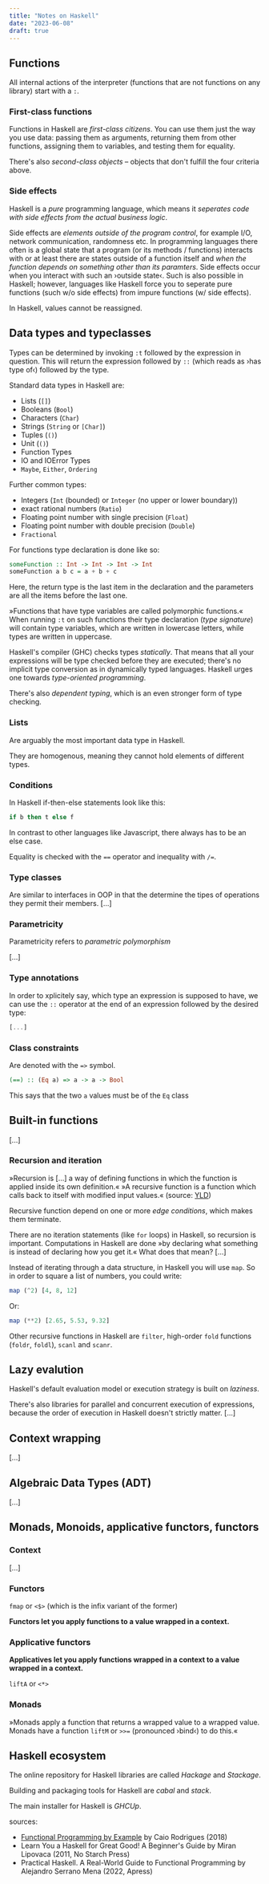 ```yaml
---
title: "Notes on Haskell"
date: "2023-06-08"
draft: true
---
```


## Functions

All internal actions of the interpreter (functions that are not functions on any library) start with a `:`.

### First-class functions

Functions in Haskell are *first-class citizens*. You can use them just the way you use data: passing them as arguments, returning them from other functions, assigning them to variables, and testing them for equality.

There's also *second-class objects* – objects that don't fulfill the four criteria above.

### Side effects

Haskell is a *pure* programming language, which means it *seperates code with side effects from the actual business logic*. 

Side effects are *elements outside of the program control*, for example I/O, network communication, randomness etc. In programming languages there often is a global state that a program (or its methods / functions) interacts with or at least there are states outside of a function itself and *when the function depends on something other than its paramters*. Side effects occur when you interact with such an ›outside state‹. Such is also possible in Haskell; however, languages like Haskell force you to seperate pure functions (such w/o side effects) from impure functions (w/ side effects).

In Haskell, values cannot be reassigned.

## Data types and typeclasses

Types can be determined by invoking `:t` followed by the expression in question. This will return the expression followed by `::` (which reads as ›has type of‹) followed by the type.

Standard data types in Haskell are:
-  Lists (`[]`)
-  Booleans (`Bool`)
-  Characters (`Char`)
-  Strings (`String` or `[Char]`)
-  Tuples (`()`)
-  Unit (`()`)
-  Function Types
-  IO and IOError Types
-  `Maybe`, `Either`, `Ordering`

Further common types:
- Integers (`Int` (bounded) or `Integer` (no upper or lower boundary))
- exact rational numbers (`Ratio`)
- Floating point number with single precision (`Float`)
- Floating point number with double precision (`Double`)
- `Fractional`

For functions type declaration is done like so:
```haskell
someFunction :: Int -> Int -> Int -> Int
someFunction a b c = a + b + c
```
Here, the return type is the last item in the declaration and the parameters are all the items before the last one.

»Functions that have type variables are called polymorphic functions.« When running `:t` on such functions their type declaration (*type signature*) will contain type variables, which are written in lowercase letters, while types are written in uppercase.

Haskell's compiler (GHC) checks types *statically*. That means that all your expressions will be type checked before they are executed; there's no implicit type conversion as in dynamically typed languages. Haskell urges one towards *type-oriented programming*.

There's also *dependent typing*, which is an even stronger form of type checking.

### Lists 

Are arguably the most important data type in Haskell.

They are homogenous, meaning they cannot hold elements of different types.

### Conditions

In Haskell if-then-else statements look like this:
```haskell
if b then t else f 
``` 

In contrast to other languages like Javascript, there always has to be an else case.

Equality is checked with the `==` operator and inequality with `/=`.

### Type classes

Are similar to interfaces in OOP in that the determine the tipes of operations they permit their members.
[...]

### Parametricity

Parametricity refers to *parametric polymorphism*

[...] 

### Type annotations

In order to xplicitely say, which type an expression is supposed to have, we can use the `::` operator at the end of an expression followed by the desired type:

```haskell
[...]
```

### Class constraints

Are denoted with the `=>` symbol. 

```haskell
(==) :: (Eq a) => a -> a -> Bool
```

This says that the two `a` values must be of the `Eq` class

## Built-in functions

[...]

### Recursion and iteration

»Recursion is [...] a way of defining functions in which the function is applied inside its own definition.«
»A recursive function is a function which calls back to itself with modified input values.« (source: [YLD](https://www.yld.io/blog/the-not-so-scary-guide-to-functional-programming/))

Recursive function depend on one or more *edge conditions*, which makes them terminate.

There are no iteration statements (like `for` loops) in Haskell, so recursion is important. Computations in Haskell are done »by declaring what something is instead of declaring how you get it.« What does that mean? [...]

Instead of iterating through a data structure, in Haskell you will use `map`. So in order to square a list of numbers, you could write:
```haskell
map (^2) [4, 8, 12]
``` 
Or:
```haskell
map (**2) [2.65, 5.53, 9.32]
``` 

Other recursive functions in Haskell are `filter`, high-order `fold` functions (`foldr`, `foldl`), `scanl` and `scanr`.

## Lazy evalution

Haskell's default evaluation model or execution strategy is built on *laziness*.

There's also libraries for parallel and concurrent execution of expressions, because the order of execution in Haskell doesn't strictly matter.
[...]

## Context wrapping

[...]

## Algebraic Data Types (ADT)

[...]

## Monads, Monoids, applicative functors, functors

### Context

[...]

### Functors

`fmap` or `<$>` (which is the infix variant of the former)

**Functors let you apply functions to a value wrapped in a context.**


### Applicative functors

**Applicatives let you apply functions wrapped in a context to a value wrapped in a context.**

`liftA` or `<*>`

### Monads

»Monads apply a function that returns a wrapped value to a wrapped value. Monads have a function `liftM` or `>>=` (pronounced ›bind‹) to do this.«

## Haskell ecosystem

The online repository for Haskell libraries are called *Hackage* and *Stackage*. 

Building and packaging tools for Haskell are *cabal* and *stack*.

The main installer for Haskell is *GHCUp*.

sources: 
- [Functional Programming by Example](https://caiorss.github.io/Functional-Programming/index.html) by Caio Rodrigues (2018)
- Learn You a Haskell for Great Good! A Beginner's Guide by Miran Lipovaca (2011, No Starch Press)
- Practical Haskell. A Real-World Guide to Functional Programming by Alejandro Serrano Mena (2022, Apress)